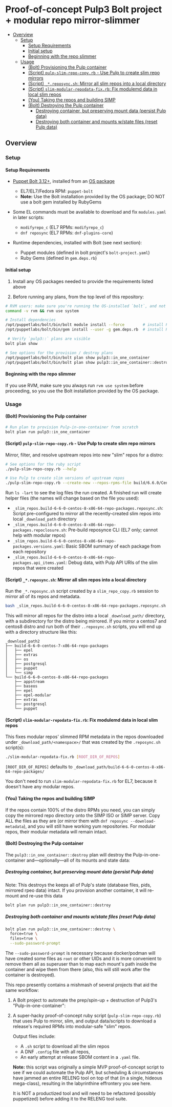 # Proof-of-concept Pulp3 Bolt project + modular repo mirror-slimmer

<!-- vim-markdown-toc GFM -->

* [Overview](#overview)
  * [Setup](#setup)
    * [Setup Requirements](#setup-requirements)
    * [Initial setup](#initial-setup)
    * [Beginning with the repo slimmer](#beginning-with-the-repo-slimmer)
  * [Usage](#usage)
    * [(Bolt) Provisioning the Pulp container](#bolt-provisioning-the-pulp-container)
    * [(Script) `pulp-slim-repo-copy.rb` - Use Pulp to create slim repo mirrors](#script-pulp-slim-repo-copyrb---use-pulp-to-create-slim-repo-mirrors)
    * [(Script) `_*.reposync.sh`: Mirror all slim repos into a local directory](#script-_reposyncsh-mirror-all-slim-repos-into-a-local-directory)
    * [(Script) `slim-modular-repodata-fix.rb`: Fix modulemd data in local slim repos](#script-slim-modular-repodata-fixrb-fix-modulemd-data-in-local-slim-repos)
    * [(You) Taking the repos and building SIMP](#you-taking-the-repos-and-building-simp)
    * [(Bolt) Destroying the Pulp container](#bolt-destroying-the-pulp-container)
      * [Destroying container, but preserving mount data (persist Pulp data)](#destroying-container-but-preserving-mount-data-persist-pulp-data)
      * [Destroying both container and mounts w/state files (reset Pulp data)](#destroying-both-container-and-mounts-wstate-files-reset-pulp-data)

<!-- vim-markdown-toc -->

## Overview


### Setup


#### Setup Requirements

* [Puppet Bolt 3.12+][bolt], installed from an [OS package][bolt-install]
  * EL7/EL7/Fedora RPM: `puppet-bolt`
  * **Note:** Use the Bolt installation provided by the OS package; DO NOT use
    a bolt gem installed by RubyGems

* Some EL commands must be available to download and fix
  `modules.yaml` in later scripts:
  * `modifyrepo_c` (EL7 RPMs: `modifyrepo_c`)
  * `dnf reposync` (EL7 RPMs: `dnf-plugins-core`)

* Runtime dependencies, installed with Bolt (see next section):
  * Puppet modules (defined in bolt project's `bolt-project.yaml`)
  * Ruby Gems (defined in `gem.deps.rb`)

#### Initial setup

1. Install any OS packages needed to provide the requirements listed above

2. Before running any plans, from the top level of this repository:

```sh
# RVM users: make sure you're running the OS-installed `bolt`, and not a gem:
command -v rvm && rvm use system

# Install dependencies
/opt/puppetlabs/bolt/bin/bolt module install --force        # install Puppet modules
/opt/puppetlabs/bolt/bin/gem install --user -g gem.deps.rb  # install RubyGems

 # Verify `pulp3::` plans are visible
bolt plan show

# See options for the provision / destroy plans
/opt/puppetlabs/bolt/bin/bolt plan show pulp3::in_one_container
/opt/puppetlabs/bolt/bin/bolt plan show pulp3::in_one_container::destroy

```


#### Beginning with the repo slimmer

If you use RVM, make sure you always run `rvm use system` before proceeding,
so you use the Bolt installation provided by the OS package.


### Usage

#### (Bolt) Provisioning the Pulp container

```sh
# Run plan to provision Pulp-in-one-container from scratch
bolt plan run pulp3::in_one_container
```

#### (Script) `pulp-slim-repo-copy.rb` - Use Pulp to create slim repo mirrors

Mirror, filter, and resolve upstream repos into new "slim" repos for a distro:

```sh
# See options for the ruby script
./pulp-slim-repo-copy.rb --help

# Use Pulp to create slim versions of upstream repos
./pulp-slim-repo-copy.rb --create-new --repos-rpms-file build/6.6.0/CentOS/8/x86_64/repo_packages.yaml
```

Run `ls -lart` to see the log files the run created.  A finished run will
create helper files (the names will change based on the file you used):

* `_slim_repos.build-6-6-0-centos-8-x86-64-repo-packages.reposync.sh`: Script
  pre-configured to mirror all the recently-created slim repos into local
  `_download_path` directory
* `_slim_repos.build-6-6-0-centos-8-x86-64-repo-packages.repoclosure.sh`:
  Pre-build reposynce CLI (EL7 only; cannot help with modular repos)
* `_slim_repos.build-6-6-0-centos-8-x86-64-repo-packages.versions.yaml`: Basic
  SBOM summary of each package from each repository
* `_slim_repos.build-6-6-0-centos-8-x86-64-repo-packages.api_items.yaml`: Debug
  data, with Pulp API URIs of the slim repos that were created


#### (Script) `_*.reposync.sh`: Mirror all slim repos into a local directory

Run the `_*.reposync.sh` script created by a `slim_repo_copy.rb` session to
mirror all of its repos and metadata.

```sh
bash _slim_repos.build-6-6-0-centos-8-x86-64-repo-packages.reposync.sh
```

This will mirror all repos for the distro into a local `_download_path/`
directory, with a subdirectory for the distro being mirrored.  If you mirror a
centos7 and centos8 distro and run both of their `..reposync.sh` scripts, you
will end up with a directory structure like this:

```
_download_path2
├── build-6-6-0-centos-7-x86-64-repo-packages
│   ├── epel
│   ├── extras
│   ├── os
│   ├── postgresql
│   ├── puppet
│   └── simp
└── build-6-6-0-centos-8-x86-64-repo-packages
    ├── appstream
    ├── baseos
    ├── epel
    ├── epel-modular
    ├── extras
    ├── postgresql
    └── puppet
```

#### (Script) `slim-modular-repodata-fix.rb`: Fix modulemd data in local slim repos

This fixes modular repos' slimmed RPM metadata in the repos downloaded under
`_download_path/<namespace>/` that was created by the `.reposync.sh` script(s):

```sh
./slim-modular-repodata-fix.rb [ROOT_DIR_OF_REPOS]
```

`[ROOT_DIR_OF_REPOS]` defaults to `_download_path/build-6-6-0-centos-8-x86-64-repo-packages/`

You don't need to run `slim-modular-repodata-fix.rb` for EL7, because it
doesn't have any modular repos.


#### (You) Taking the repos and building SIMP

If the repos contain 100% of the distro RPMs you need, you can simply copy the
mirrored repo directory onto the SIMP ISO or SIMP server.  Copy ALL the files
as they are (or mirror them with `dnf reposync --download-metadata`), and you
will still have working yum repositories.  For modular repos, their modular
metadata will remain intact.


#### (Bolt) Destroying the Pulp container

The `pulp3::in_one_container::destroy` plan will destroy the
Pulp-in-one-container and―optionally―all of its mounts and state data:

##### Destroying container, but preserving mount data (persist Pulp data)

Note: This destroys the keeps all of Pulp's state (database files, pids, mirrored rpeo data)
intact.  If you provision another container, it will re-mount and re-use this
data

```sh
bolt plan run pulp3::in_one_container::destroy
```


##### Destroying both container and mounts w/state files (reset Pulp data)

```sh
bolt plan run pulp3::in_one_container::destroy \
  force=true \
  files=true \
  --sudo-password-prompt
```

The `--sudo-password-prompt` is necessary because docker/podman will have
created some files as `root` or other UIDs and it is more convenient to
remove them all as superuser than to map each mount's path inside the container
and wipe them from there (also, this will still work after the container is
destroyed).



This repo presently contains a mishmash of several projects that aid the same workflow:

1. A Bolt project to automate the prep/spin-up + destruction of Pulp3's
   "Pulp-in-one-container":

2. A super-hacky proof-of-concept ruby script (`pulp-slim-repo-copy.rb`) that uses Pulp to
   mirror, slim, and output data/scripts to download a release's required RPMs
   into modular-safe "slim" repos.




   Output files include:
   * A `.sh` script to download all the slim repos
   * A DNF `.config` file with all repos,
   * An early attempt at release SBOM content in a `.yaml` file.

   **Note:** this script was originally a simple MVP proof-of-concept script
   to see if we could automate the Pulp API, but scheduling & circumstances
   have jammed an entire RELENG tool on top of that (in a single, hideous
   mega-class), resulting in the labyrinthine effrontery you see here.

   It is NOT a productized tool and will need to be refactored (possibly
   puppetized) before adding it to the RELENG tool suite.

[bolt]: https://puppet.com/docs/bolt/latest/bolt.html
[puppet]: https://puppet.com/docs/puppet/latest/
[bolt-install]: https://puppet.com/docs/bolt/latest/bolt_installing.html
